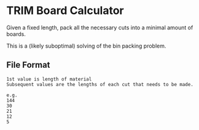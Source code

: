 # TRIM Board Calculator
Given a fixed length, pack all the necessary cuts into a minimal amount of
boards.

This is a (likely suboptimal) solving of the bin packing problem.

## File Format
```
1st value is length of material
Subsequent values are the lengths of each cut that needs to be made.

e.g.
144
30
21
12
5
